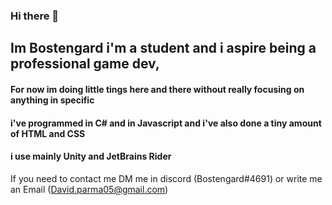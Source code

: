 ### Hi there 👋

## Im Bostengard i'm a student and i aspire being a professional game dev,
#### For now im doing little tings here and there without really focusing on anything in specific
#### i've programmed in C# and in Javascript and i've also done a tiny amount of HTML and CSS
#### i use mainly Unity and JetBrains Rider
 
 
If you need to contact me DM me in discord (Bostengard#4691) or write me an Email (David.parma05@gmail.com)
